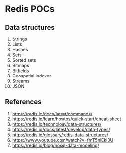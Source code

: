 # Redis POCs

## Data structures

1. Strings
1. Lists
1. Hashes
1. Sets
1. Sorted sets
1. Bitmaps
1. Bitfields
1. Geospatial indexes
1. Streams
1. JSON

## References

1. https://redis.io/docs/latest/commands/
1. https://redis.io/learn/howtos/quick-start/cheat-sheet
1. https://redis.io/technology/data-structures/
1. https://redis.io/docs/latest/develop/data-types/
1. https://redis.io/glossary/redis-data-structures/
1. https://www.youtube.com/watch?v=fmT5nlEkl3U
1. https://redis.io/blog/nosql-data-modeling/